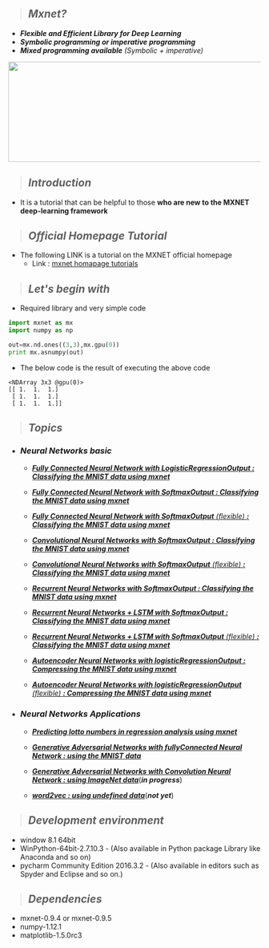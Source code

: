 
>## ***Mxnet?*** 
* ***Flexible and Efficient Library for Deep Learning***
* ***Symbolic programming or imperative programming***
* ***Mixed programming available*** *(Symbolic + imperative)*
 
<image src="https://raw.githubusercontent.com/dmlc/web-data/master/mxnet/image/banner.png" width=800 height=200></image>
>## ***Introduction*** 
*   
    It is a tutorial that can be helpful to those __who are new to the MXNET deep-learning framework__
>## ***Official Homepage Tutorial***
*
    The following LINK is a tutorial on the MXNET  official homepage
    * Link : [mxnet homapage tutorials](http://mxnet.io/tutorials/index.html)
>## ***Let's begin with***
* Required library and very simple code
```python
import mxnet as mx
import numpy as np

out=mx.nd.ones((3,3),mx.gpu(0))
print mx.asnumpy(out)
```
* The below code is the result of executing the above code
```
<NDArray 3x3 @gpu(0)>
[[ 1.  1.  1.]
 [ 1.  1.  1.]
 [ 1.  1.  1.]]
```        
>## ***Topics***
* ### ***Neural Networks basic***
    * [***Fully Connected Neural Network with LogisticRegressionOutput : Classifying the MNIST data using mxnet***](https://github.com/JONGGON/Mxnet_Tutorial/tree/master/basic/Fully%20Connected%20Neural%20Network%20with_LogisticRegressionOutput)

    * [***Fully Connected Neural Network with SoftmaxOutput : Classifying the MNIST data using mxnet***](https://github.com/JONGGON/Mxnet_Tutorial/tree/master/basic/Fully%20Connected%20Neural%20Network%20with_softmax)
    
    * [***Fully Connected Neural Network with SoftmaxOutput*** *(flexible)* ***: Classifying the MNIST data using mxnet***](https://github.com/JONGGON/Mxnet_Tutorial/tree/master/basic/Fully%20Connected%20Neural%20Network%20with%20SoftmaxOutput(flexible%20to%20use%20the%20module))

    * [***Convolutional Neural Networks with SoftmaxOutput : Classifying the MNIST data using mxnet***](https://github.com/JONGGON/Mxnet_Tutorial/tree/master/basic/Convolutional%20Neural%20Networks%20with%20SoftmaxOutput)

    * [***Convolutional Neural Networks with SoftmaxOutput*** *(flexible)* ***: Classifying the MNIST data using mxnet***](https://github.com/JONGGON/Mxnet_Tutorial/tree/master/basic/Convolutional%20Neural%20Networks%20with%20SoftmaxOutput(flexible%20to%20use%20the%20module))

    * [***Recurrent Neural Networks with SoftmaxOutput : Classifying the MNIST data using mxnet***](https://github.com/JONGGON/Mxnet_Tutorial/tree/master/basic/Recurrent%20Neural%20Networks%20with%20SoftmaxOutput)
    
    * [***Recurrent Neural Networks + LSTM with SoftmaxOutput : Classifying the MNIST data using mxnet***](https://github.com/JONGGON/Mxnet_Tutorial/tree/master/basic/Recurrent%20Neural%20Networks%20%2B%20LSTM%20with%20SoftmaxOutput)

    * [***Recurrent Neural Networks + LSTM with SoftmaxOutput*** *(flexible)* ***: Classifying the MNIST data using mxnet***](https://github.com/JONGGON/Mxnet_Tutorial/tree/master/basic/Recurrent%20Neural%20Networks%20%2B%20LSTM%20with%20SoftmaxOutput(flexible%20to%20use%20the%20module))

    * [***Autoencoder Neural Networks with logisticRegressionOutput : Compressing the MNIST data using mxnet***](https://github.com/JONGGON/Mxnet_Tutorial/tree/master/basic/Autoencoder%20Neural%20Networks%20with%20logisticRegressionOutput)

    * [***Autoencoder Neural Networks with logisticRegressionOutput*** *(flexible)* ***: Compressing the MNIST data using mxnet***](https://github.com/JONGGON/Mxnet_Tutorial/tree/master/basic/Autoencoder%20Neural%20Networks%20with%20logisticRegressionOutput(flexible%20to%20use%20the%20module))


* ### ***Neural Networks Applications***
    * [***Predicting lotto numbers in regression analysis using mxnet***](https://github.com/JONGGON/Mxnet_Tutorial/tree/master/applications/Predicting%20lotto%20numbers%20in%20regression%20analysis%20using%20mxnet)

    * [***Generative Adversarial Networks with fullyConnected Neural Network : using the MNIST data***](https://github.com/JONGGON/Mxnet_Tutorial/tree/master/applications/Generative%20Adversarial%20Network%20version1%20with%20FullyConnected%20Neural%20Network)

    * [***Generative Adversarial Networks with Convolution Neural Network : using ImageNet data***](https://github.com/JONGGON/Mxnet_Tutorial/tree/master/applications/Generative%20Adversarial%20Network%20version2%20with%20Convolution%20Neural%20Network)(***in progress***)

    * [***word2vec : using undefined data***]()(***not yet***)

>## ***Development environment***
* window 8.1 64bit 
* WinPython-64bit-2.7.10.3 - (Also available in Python package Library like Anaconda and so on)  
* pycharm Community Edition 2016.3.2 - (Also available in editors such as Spyder and Eclipse and so on.)

>## ***Dependencies*** 
* mxnet-0.9.4 or mxnet-0.9.5
* numpy-1.12.1
* matplotlib-1.5.0rc3

